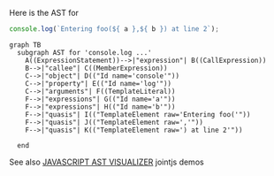 Here is the AST for 

```js
console.log(`Entering foo(${ a },${ b }) at line 2`);
```

```mermaid
graph TB
  subgraph AST for 'console.log ...'
    A((ExpressionStatement))-->|"expression"| B((CallExpression))
    B-->|"callee"| C((MemberExpression))
    C-->|"object"| D(("Id name='console'"))
    C-->|"property"| E(("Id name='log'"))
    C-->|"arguments"| F((TemplateLiteral))
    F-->|"expressions"| G(("Id name='a'"))
    F-->|"expressions"| H(("Id name='b'"))
    F-->|"quasis"| I(("TemplateElement raw='Entering foo('"))
    F-->|"quasis"| J(("TemplateElement raw=','"))
    F-->|"quasis"| K(("TemplateElement raw=') at line 2'"))

  end
```

See also [JAVASCRIPT AST VISUALIZER](https://resources.jointjs.com/demos/javascript-ast) jointjs demos

